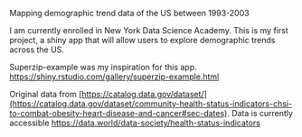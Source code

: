 
Mapping demographic trend data of the US between 1993-2003

I am currently enrolled in New York Data Science Academy. This is my first project, a shiny app that will allow users to explore demographic trends across the US. 

Superzip-example was my inspiration for this app.
https://shiny.rstudio.com/gallery/superzip-example.html

Original data from [https://catalog.data.gov/dataset/](https://catalog.data.gov/dataset/community-health-status-indicators-chsi-to-combat-obesity-heart-disease-and-cancer#sec-dates). Data is currently accessible https://data.world/data-society/health-status-indicators

